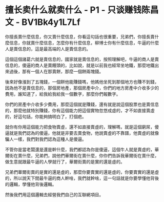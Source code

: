 # 擅长卖什么就卖什么 - P1 - 只谈赚钱陈昌文 - BV1Bk4y1L7Lf

你擅長賣什麼信息，你又賣什麼信息，你看這句話也很重要，兄弟們，你擅長賣什麼信息，你就賣什麼信息，怎麼你有什麼信息，柳博士你有什麼信息，牛逼的什麼人是賣信息的，這是最高端的人是賣信息的。

這個這個諸葛六就是賣信息的，國家就是賣信息的，按照理解吧，牛逼的商人是賣信息的，傻逼的商人是賣饅頭的，比如說，就是以前我也經常坐地鐵，那麼地鐵出來過後，那有一個人在那賣餅，那麼一個餅兩塊錢。

後來好像漲到了五塊錢，一個餅他能賺錢嗎，他媽他坐死到那個地方也賺不到錢，因為他不是賣信息的，那個房地產，那個房產中介，你們的地方房產中介收多少的費用，誰知道了，給我給我給我一個數字，那麼你們報數字。

你們的房產中介收多少費用，那麼這個就是賺錢，還有就是說這個股票也是賣信息的，那麼他就特別賺錢，你有這個能力把這個實物忽悠成虛的，才不如直接賣虛的，好這句話，你能夠搞明白了，打個疤。

就你有你用這個能力把食物賣虛，還不如直接賣虛的，理解嗎，就是這個窮屌，傻逼就是我們認為的傻逼，他就是非要去賣食物，他說賣虛的不靠譜，他賣虛的就像騙人一樣，我們對我們認為這種人是傻逼。

不管你是當老闆還是還是幹什麼，我們都認為你是傻逼，這個牛人就是賣虛的，華爾街在賣什麼，兄弟們，說他們華爾街在賣什麼，你你們告訴我華爾街在賣什麼，做生意就跟最牛逼的人學就行了，華爾街賣的是實的還是虛的。

兄弟們華爾街賣的是實的還是虛的，那麼你要賣實的還是虛的，你要賣實的還是虛的，所以說天下間最牛逼的商人幹啥，我們就幹啥，這一句話就是你要學懂他背後的邏輯，學懂他背後邏輯。

然後我們用這個邏輯去經營我們自己的互聯網項目。